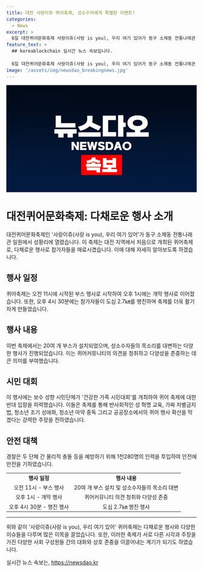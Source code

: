 ```yaml
---
title: 대전 사랑이쥬 퀴어축제, 성소수자에게 특별한 이벤트!
categories:
  - News
excerpt: >
  6일 대전퀴어문화축제 사랑이쥬(사랑 is you), 우리 여기 있어가 동구 소제동 전통나래관 일원에서 열렸습니다. 주최 측은 20여 개 부스를 설치하고 성소수자들의 목소리를 대변하는 다양한 행사를 했으며, 도심 행진도 이뤄졌다. 축제에 반대하는 입장을 밝힌 대전 동구는 부스 설치 등을 허락하며 행사가 진행됐으나 보수 성향 시민단체는 건강한 가족 시민대회를 개최하여 강경한 입장을 보였다. 경찰은 갈등을 막기 위해 1천280명의 인력을 투입했다. #퀴어축제 #대전 #성소수자
feature_text: >
  ## koreablockchain 실시간 뉴스 속보입니다.

  6일 대전퀴어문화축제 사랑이쥬(사랑 is you), 우리 여기 있어가 동구 소제동 전통나래관 일원에서 열렸습니다. 주최 측은 20여 개 부스를 설치하고 성소수자들의 목소리를 대변하는 다양한 행사를 했으며, 도심 행진도 이뤄졌다. 축제에 반대하는 입장을 밝힌 대전 동구는 부스 설치 등을 허락하며 행사가 진행됐으나 보수 성향 시민단체는 건강한 가족 시민대회를 개최하여 강경한 입장을 보였다. 경찰은 갈등을 막기 위해 1천280명의 인력을 투입했다. #퀴어축제 #대전 #성소수자
image: '/assets/img/newsdao_breakingnews.jpg'
---
```


<p><img src="/assets/img/newsdao_breakingnews.jpg" alt="koreablockchain 속보" /></p>

<h1>대전퀴어문화축제: 다채로운 행사 소개</h1>

<p data-ke-size="size16">대전퀴어문화축제인 '사랑이쥬(사랑 is you), 우리 여기 있어'가 동구 소제동 전통나래관 일원에서 성황리에 열렸습니다. 이 축제는 대전 지역에서 처음으로 개최된 퀴어축제로, 다채로운 행사로 참가자들을 매료시켰습니다. 이에 대해 자세히 알아보도록 하겠습니다.</p>

<h2 data-ke-size="size26">행사 일정</h2>

<p data-ke-size="size16">퀴어축제는 오전 11시에 시작된 부스 행사로 시작하여 오후 1시에는 개막 행사로 이어졌습니다. 또한, 오후 4시 30분에는 참가자들이 도심 2.7㎞를 행진하며 축제를 더욱 활기차게 만들었습니다.</p>

<h2 data-ke-size="size26">행사 내용</h2>

<p data-ke-size="size16">이번 축제에서는 20여 개 부스가 설치되었으며, 성소수자들의 목소리를 대변하는 다양한 행사가 진행되었습니다. 이는 퀴어커뮤니티의 의견을 청취하고 다양성을 존중하는 데 큰 의미를 부여했습니다.</p>

<h2 data-ke-size="size26">시민 대회</h2>

<p data-ke-size="size16">이 행사에는 보수 성향 시민단체가 '건강한 가족 시민대회'를 개최하여 퀴어 축제에 대한 반대 입장을 피력했습니다. 이들은 축제를 통해 반사회적인 성 혁명 교육, 가짜 차별금지법, 청소년 조기 성애화, 청소년 마약 중독 그리고 공공장소에서의 퀴어 행사 확산을 막겠다는 강력한 주장을 전하였습니다.</p>

<h2 data-ke-size="size26">안전 대책</h2>

<p data-ke-size="size16">경찰은 두 단체 간 물리적 충돌 등을 예방하기 위해 1천280명의 인력을 투입하여 안전에 만전을 기하였습니다.</p>

<table>
  <tr>
    <td style="text-align: center; height: 17px;"><b>행사 일정</b></td>
    <td style="text-align: center; height: 17px;"><b>행사 내용</b></td>
  </tr>
  <tr>
    <td style="text-align: center; height: 17px;">오전 11시 - 부스 행사</td>
    <td style="text-align: center; height: 17px;">20여 개 부스 설치 및 성소수자들의 목소리 대변</td>
  </tr>
  <tr>
    <td style="text-align: center; height: 17px;">오후 1시 - 개막 행사</td>
    <td style="text-align: center; height: 17px;">퀴어커뮤니티 의견 청취와 다양성 존중</td>
  </tr>
  <tr>
    <td style="text-align: center; height: 17px;">오후 4시 30분 - 행진 행사</td>
    <td style="text-align: center; height: 17px;">도심 2.7㎞ 행진 행사</td>
  </tr>
</table>

<hr>

<p data-ke-size="size16">위와 같이 '사랑이쥬(사랑 is you), 우리 여기 있어' 퀴어축제는 다채로운 행사와 다양한 이슈들을 다루며 많은 이목을 끌었습니다. 또한, 이러한 축제가 서로 다른 시각과 주장을 가진 다양한 사회 구성원들 간의 대화와 상호 존중을 이끌어내는 계기가 되기도 하였습니다.</p>
실시간 뉴스 속보는, <a href="https://newsdao.kr" rel="dofollow">https://newsdao.kr</a>


